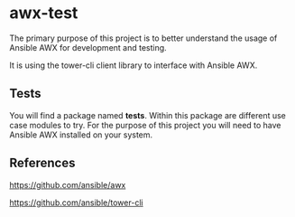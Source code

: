 # awx-test
The primary purpose of this project is to better understand the usage
of Ansible AWX for development and testing.

It is using the tower-cli client library to interface with Ansible
AWX.

## Tests
You will find a package named **tests**. Within this package are
different use case modules to try. For the purpose of this project you
will need to have Ansible AWX installed on your system.

## References
https://github.com/ansible/awx

https://github.com/ansible/tower-cli
